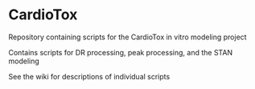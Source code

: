 # CardioTox
Repository containing scripts for the CardioTox in vitro modeling project

Contains scripts for DR processing, peak processing, and the STAN modeling

See the wiki for descriptions of individual scripts
